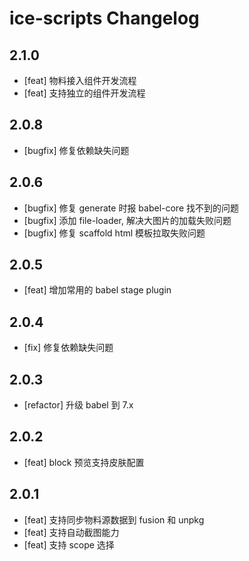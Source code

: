 # ice-scripts Changelog

## 2.1.0
- [feat] 物料接入组件开发流程
- [feat] 支持独立的组件开发流程

## 2.0.8
- [bugfix] 修复依赖缺失问题

## 2.0.6
- [bugfix] 修复 generate 时报 babel-core 找不到的问题
- [bugfix] 添加 file-loader, 解决大图片的加载失败问题
- [bugfix] 修复 scaffold html 模板拉取失败问题

## 2.0.5
- [feat] 增加常用的 babel stage plugin

## 2.0.4
- [fix] 修复依赖缺失问题

## 2.0.3
- [refactor] 升级 babel 到 7.x

## 2.0.2
- [feat] block 预览支持皮肤配置

## 2.0.1

- [feat] 支持同步物料源数据到 fusion 和 unpkg
- [feat] 支持自动截图能力
- [feat] 支持 scope 选择
